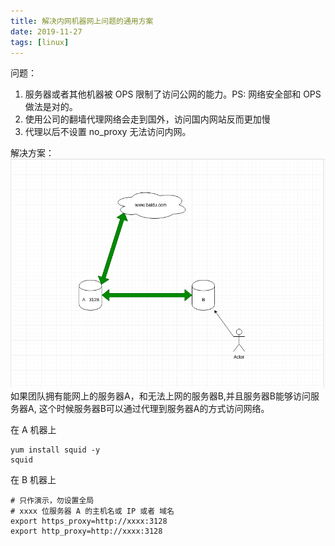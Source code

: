 ```yaml
---
title: 解决内网机器网上问题的通用方案
date: 2019-11-27
tags: [linux]
---
```

问题：
1. 服务器或者其他机器被 OPS 限制了访问公网的能力。PS: 网络安全部和 OPS 做法是对的。
2. 使用公司的翻墙代理网络会走到国外，访问国内网站反而更加慢
3. 代理以后不设置 no_proxy 无法访问内网。

解决方案：
![图片](20191127/network.png)
如果团队拥有能网上的服务器A，和无法上网的服务器B,并且服务器B能够访问服务器A, 这个时候服务器B可以通过代理到服务器A的方式访问网络。

在 A 机器上
```shell
yum install squid -y 
squid
```

在 B 机器上
```shell
# 只作演示，勿设置全局
# xxxx 位服务器 A 的主机名或 IP 或者 域名
export https_proxy=http://xxxx:3128
export http_proxy=http://xxxx:3128
```
